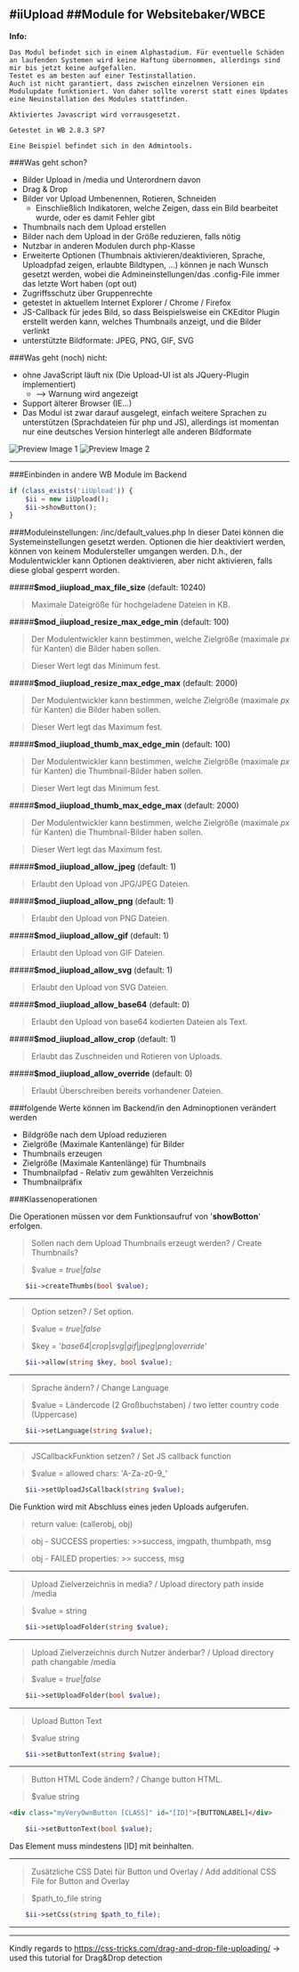 #**iiUpload**
##Module for Websitebaker/WBCE
---

**Info:** 
```
Das Modul befindet sich in einem Alphastadium. Für eventuelle Schäden an laufenden Systemen wird keine Haftung übernommen, allerdings sind mir bis jetzt keine aufgefallen.
Testet es am besten auf einer Testinstallation.
Auch ist nicht garantiert, dass zwischen einzelnen Versionen ein Modulupdate funktioniert. Von daher sollte vorerst statt eines Updates eine Neuinstallation des Modules stattfinden.

Aktiviertes Javascript wird vorrausgesetzt.

Getestet in WB 2.8.3 SP7

Eine Beispiel befindet sich in den Admintools.
```

###Was geht schon?
* Bilder Upload in /media und Unterordnern davon
* Drag & Drop
* Bilder vor Upload Umbenennen, Rotieren, Schneiden
	* Einschließlich Indikatoren, welche Zeigen, dass ein Bild bearbeitet wurde, oder es damit Fehler gibt
* Thumbnails nach dem Upload erstellen
* Bilder nach dem Upload in der Größe reduzieren, falls nötig
* Nutzbar in anderen Modulen durch php-Klasse
* Erweiterte Optionen (Thumbnais aktivieren/deaktivieren, Sprache, Uploadpfad zeigen, erlaubte Bildtypen, ...) können je nach Wunsch gesetzt werden, wobei die Admineinstellungen/das .config-File immer das letzte Wort haben (opt out)
* Zugriffsschutz über Gruppenrechte
* getestet in aktuellem Internet Explorer / Chrome / Firefox
* JS-Callback für jedes Bild, so dass Beispielsweise ein CKEditor Plugin erstellt werden kann, welches Thumbnails anzeigt, und die Bilder verlinkt
* unterstützte Bildformate: JPEG, PNG, GIF, SVG

###Was geht (noch) nicht:
* ohne JavaScript läuft nix (Die Upload-UI ist als JQuery-Plugin implementiert)
	* --> Warnung wird angezeigt
* Support älterer Browser (IE...)
* Das Modul ist zwar darauf ausgelegt, einfach weitere Sprachen zu unterstützen (Sprachdateien für php und JS), allerdings ist momentan nur eine deutsches Version hinterlegt
alle anderen Bildformate

![Preview Image 1](https://raw.githubusercontent.com/Cherrg/iiUpload/master/images/iipuload_preview1.jpg "Preview Image 1")
![Preview Image 2](https://raw.githubusercontent.com/Cherrg/iiUpload/master/images/iipuload_preview2.jpg "Preview Image 2")

---
###Einbinden in andere WB Module im Backend

```php
if (class_exists('iiUpload')) {
	$ii = new iiUpload();
	$ii->showButton();
}
```
###Moduleinstellungen: /inc/default_values.php
In dieser Datei können die Systemeinstellungen gesetzt werden.
Optionen die hier deaktiviert werden, können von keinem Modulersteller umgangen werden.
D.h., der Modulentwickler kann Optionen deaktivieren, aber nicht aktivieren, falls diese global gesperrt worden.

#####**$mod_iiupload_max_file_size** (default: 10240)

> Maximale Dateigröße für hochgeladene Dateien in KB.

#####**$mod_iiupload_resize_max_edge_min** (default: 100)

> Der Modulentwickler kann bestimmen, welche Zielgröße (maximale *px* für Kanten) die Bilder haben sollen. 

> Dieser Wert legt das Minimum fest.

#####**$mod_iiupload_resize_max_edge_max** (default: 2000)

> Der Modulentwickler kann bestimmen, welche Zielgröße (maximale *px* für Kanten) die Bilder haben sollen. 

> Dieser Wert legt das Maximum fest.

#####**$mod_iiupload_thumb_max_edge_min** (default: 100)

> Der Modulentwickler kann bestimmen, welche Zielgröße (maximale *px* für Kanten) die Thumbnail-Bilder haben sollen. 

> Dieser Wert legt das Minimum fest.

#####**$mod_iiupload_thumb_max_edge_max** (default: 2000)

> Der Modulentwickler kann bestimmen, welche Zielgröße (maximale *px* für Kanten) die Thumbnail-Bilder haben sollen. 

> Dieser Wert legt das Maximum fest.

#####**$mod_iiupload_allow_jpeg** (default: 1)

> Erlaubt den Upload von JPG/JPEG Dateien.

#####**$mod_iiupload_allow_png** (default: 1)

> Erlaubt den Upload von PNG Dateien.

#####**$mod_iiupload_allow_gif** (default: 1)

> Erlaubt den Upload von GIF Dateien.

#####**$mod_iiupload_allow_svg** (default: 1)

> Erlaubt den Upload von SVG Dateien.

#####**$mod_iiupload_allow_base64** (default: 0)

> Erlaubt den Upload von base64 kodierten Dateien als Text.

#####**$mod_iiupload_allow_crop** (default: 1)

> Erlaubt das Zuschneiden und Rotieren von Uploads.

#####**$mod_iiupload_allow_override** (default: 0)

> Erlaubt Überschreiben bereits vorhandener Dateien.

###folgende Werte können im Backend/in den Adminoptionen  verändert werden

* Bildgröße nach dem Upload reduzieren
* Zielgröße (Maximale Kantenlänge) für Bilder
* Thumbnails erzeugen
* Zielgröße (Maximale Kantenlänge) für Thumbnails
* Thumbnailpfad - Relativ zum gewählten Verzeichnis
* Thumbnailpräfix

###Klassenoperationen

Die Operationen müssen vor dem Funktionsaufruf von '**showBotton**' erfolgen.

> Sollen nach dem Upload Thumbnails erzeugt werden? / Create Thumbnails?

> $value = *true*|*false*

```php
	$ii->createThumbs(bool $value);
```
---
> Option setzen? / Set option.

> $value = *true*|*false*

> $key = '*base64*|*crop*|*svg*|*gif*|*jpeg*|*png*|*override*'

```php
	$ii->allow(string $key, bool $value);
```

---
> Sprache ändern? / Change Language

> $value = Ländercode (2 Großbuchstaben) / two letter country code (Uppercase)

```php
	$ii->setLanguage(string $value);
```

---
> JSCallbackFunktion setzen? / Set JS callback function

> $value =  allowed chars: 'A-Za-z0-9_'

```php
	$ii->setUploadJsCallback(string $value);
```

Die Funktion wird mit Abschluss eines jeden Uploads aufgerufen.
> return value: (callerobj, obj)

> obj - SUCCESS properties:
	>>success, imgpath, thumbpath, msg
	
> obj - FAILED properties:
	>> success, msg

---
> Upload Zielverzeichnis in media? / Upload directory path inside /media

> $value = string

```php
	$ii->setUploadFolder(string $value);
```

---
> Upload Zielverzeichnis durch Nutzer änderbar? / Upload directory path changable /media

> $value = *true*|*false*

```php
	$ii->setUploadFolder(bool $value);
```
---
> Upload  Button Text

> $value string

```php
	$ii->setButtonText(string $value);
```
---
> Button HTML Code ändern? / Change button HTML.

> $value string

```HTML
<div class="myVeryOwnButton [CLASS]" id="[ID]">[BUTTONLABEL]</div>
```

```php
	$ii->setButtonText(bool $value);
```
Das Element muss mindestens [ID] mit beinhalten.

---
> Zusätzliche CSS Datei für Button und Overlay / Add additional CSS File for Button and Overlay

> $path_to_file string

```php
	$ii->setCss(string $path_to_file);
```

---

---

Kindly regards to https://css-tricks.com/drag-and-drop-file-uploading/ -> used this tutorial for Drag&Drop detection
